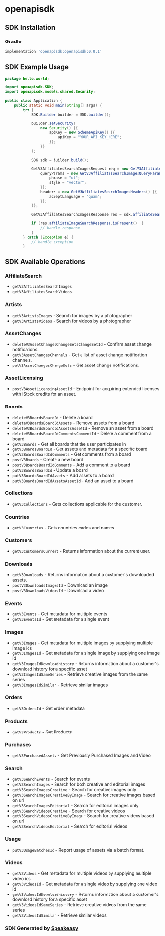 # openapisdk

<!-- Start SDK Installation -->
## SDK Installation

### Gradle

```groovy
implementation 'openapisdk:openapisdk:0.0.1'
```
<!-- End SDK Installation -->

## SDK Example Usage
<!-- Start SDK Example Usage -->
```java
package hello.world;

import openapisdk.SDK;
import openapisdk.models.shared.Security;

public class Application {
    public static void main(String[] args) {
        try {
            SDK.Builder builder = SDK.builder();

            builder.setSecurity(
                new Security() {{
                    apiKey = new SchemeApiKey() {{
                        apiKey = "YOUR_API_KEY_HERE";
                    }};
                }}
            );

            SDK sdk = builder.build();

            GetV3AffiliatesSearchImagesRequest req = new GetV3AffiliatesSearchImagesRequest() {{
                queryParams = new GetV3AffiliatesSearchImagesQueryParams() {{
                    phrase = "ut";
                    style = "vector";
                }};
                headers = new GetV3AffiliatesSearchImagesHeaders() {{
                    acceptLanguage = "quam";
                }};
            }};

            GetV3AffiliatesSearchImagesResponse res = sdk.affiliateSearch.getV3AffiliatesSearchImages(req);

            if (res.affiliateImageSearchResponse.isPresent()) {
                // handle response
            }
        } catch (Exception e) {
            // handle exception
        }
```
<!-- End SDK Example Usage -->

<!-- Start SDK Available Operations -->
## SDK Available Operations

### AffiliateSearch

* `getV3AffiliatesSearchImages`
* `getV3AffiliatesSearchVideos`

### Artists

* `getV3ArtistsImages` - Search for images by a photographer
* `getV3ArtistsVideos` - Search for videos by a photographer

### AssetChanges

* `deleteV3AssetChangesChangeSetsChangeSetId` - Confirm asset change notifications.
* `getV3AssetChangesChannels` - Get a list of asset change notification channels.
* `putV3AssetChangesChangeSets` - Get asset change notifications.

### AssetLicensing

* `postV3AssetLicensingAssetId` - Endpoint for acquiring extended licenses with iStock credits for an asset.

### Boards

* `deleteV3BoardsBoardId` - Delete a board
* `deleteV3BoardsBoardIdAssets` - Remove assets from a board
* `deleteV3BoardsBoardIdAssetsAssetId` - Remove an asset from a board
* `deleteV3BoardsBoardIdCommentsCommentId` - Delete a comment from a board
* `getV3Boards` - Get all boards that the user participates in
* `getV3BoardsBoardId` - Get assets and metadata for a specific board
* `getV3BoardsBoardIdComments` - Get comments from a board
* `postV3Boards` - Create a new board
* `postV3BoardsBoardIdComments` - Add a comment to a board
* `putV3BoardsBoardId` - Update a board
* `putV3BoardsBoardIdAssets` - Add assets to a board
* `putV3BoardsBoardIdAssetsAssetId` - Add an asset to a board

### Collections

* `getV3Collections` - Gets collections applicable for the customer.

### Countries

* `getV3Countries` - Gets countries codes and names.

### Customers

* `getV3CustomersCurrent` - Returns information about the current user.

### Downloads

* `getV3Downloads` - Returns information about a customer's downloaded assets.
* `postV3DownloadsImagesId` - Download an image
* `postV3DownloadsVideosId` - Download a video

### Events

* `getV3Events` - Get metadata for multiple events
* `getV3EventsId` - Get metadata for a single event

### Images

* `getV3Images` - Get metadata for multiple images by supplying multiple image ids
* `getV3ImagesId` - Get metadata for a single image by supplying one image id
* `getV3ImagesIdDownloadhistory` - Returns information about a customer's download history for a specific asset
* `getV3ImagesIdSameSeries` - Retrieve creative images from the same series
* `getV3ImagesIdSimilar` - Retrieve similar images

### Orders

* `getV3OrdersId` - Get order metadata

### Products

* `getV3Products` - Get Products

### Purchases

* `getV3PurchasedAssets` - Get Previously Purchased Images and Video

### Search

* `getV3SearchEvents` - Search for events
* `getV3SearchImages` - Search for both creative and editorial images
* `getV3SearchImagesCreative` - Search for creative images only
* `getV3SearchImagesCreativeByImage` - Search for creative images based on url
* `getV3SearchImagesEditorial` - Search for editorial images only
* `getV3SearchVideosCreative` - Search for creative videos
* `getV3SearchVideosCreativeByImage` - Search for creative videos based on url
* `getV3SearchVideosEditorial` - Search for editorial videos

### Usage

* `putV3UsageBatchesId` - Report usage of assets via a batch format.

### Videos

* `getV3Videos` - Get metadata for multiple videos by supplying multiple video ids
* `getV3VideosId` - Get metadata for a single video by supplying one video id
* `getV3VideosIdDownloadhistory` - Returns information about a customer's download history for a specific asset
* `getV3VideosIdSameSeries` - Retrieve creative videos from the same series
* `getV3VideosIdSimilar` - Retrieve similar videos

<!-- End SDK Available Operations -->

### SDK Generated by [Speakeasy](https://docs.speakeasyapi.dev/docs/using-speakeasy/client-sdks)
